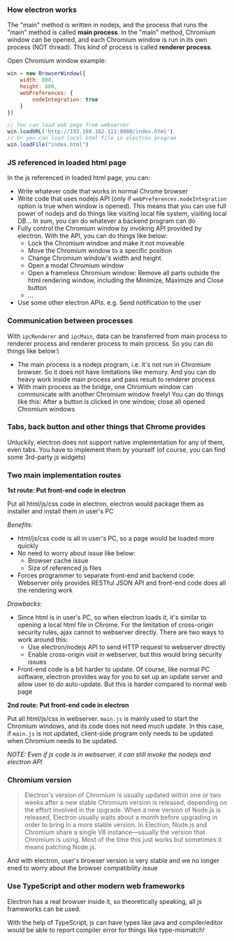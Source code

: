 ### How electron works

The "main" method is written in nodejs, and the process that runs the "main" method is called **main process**. In the "main" method, Chromium window can be opened, and each Chromium window is run in its own process (NOT thread). This kind of process is called **renderer process**.

Open Chromium window example:

```javascript
win = new BrowserWindow({
	width: 800,
	height: 600,
	webPreferences: {
		nodeIntegration: true
	}
})

// You can load web page from webserver
win.loadURL('http://192.168.162.111:8080/index.html')
// Or you can load local html file in electron program
win.loadFile("index.html")
```

### JS referenced in loaded html page

In the js referenced in loaded html page, you can:
- Write whatever code that works in normal Chrome browser
- Write code that uses nodejs API (only if `webPreferences.nodeIntegration` option is true when window is opened). This means that you can use full power of nodejs and do things like visiting local file system, visiting local DB... In sum, you can do whatever a backend program can do
- Fully control the Chromium window by invoking API provided by electron. With the API, you can do things like below:
  - Lock the Chromium window and make it not moveable
  - Move the Chromium window to a specific position
  - Change Chromium window's width and height
  - Open a modal Chromium window
  - Open a frameless Chromium window: Remove all parts outside the html rendering window, including the Minimize, Maximize and Close button
  - ...
- Use some other electron APIs. e.g. Send notification to the user

### Communication between processes

With `ipcRenderer` and `ipcMain`, data can be transferred from main process to renderer process and renderer process to main process. So you can do things like below:\
- The main process is a nodejs program, i.e. it's not run in Chromium browser. So it does not have limitations like memory. And you can do heavy work inside main process and pass result to renderer process
- With main process as the bridge, one Chromium window can communicate with another Chromium window freely! You can do things like this: After a button is clicked in one window, close all opened Chromium windows

### Tabs, back button and other things that Chrome provides

Unluckily, electron does not support native implementation for any of them, even tabs. You have to implement them by yourself (of course, you can find some 3rd-party js widgets)

### Two main implementation routes

**1st route: Put front-end code in electron**

Put all html/js/css code in electron, electron would package them as installer and install them in user's PC

*Benefits:*
- html/js/css code is all in user's PC, so a page would be loaded more quickly
- No need to worry about issue like below:
  - Browser cache issue
  - Size of referenced js files
- Forces programmer to separate front-end and backend code: Webserver only provides RESTful JSON API and front-end code does all the rendering work

*Drawbacks:*
- Since html is in user's PC, so when electron loads it, it's similar to opening a local html file in Chrome. For the limitation of cross-origin security rules, ajax cannot to webserver directly. There are two ways to work around this:
  - Use electron/nodejs API to send HTTP request to webserver directly
  - Enable cross-origin visit in webserver, but this would bring security issues
- Front-end code is a bit harder to update. Of course, like normal PC software, electron provides way for you to set up an update server and allow user to do auto-update. But this is harder compared to normal web page

**2nd route: Put front-end code in electron**

Put all html/js/css in webserver. `main.js` is mainly used to start the Chromium windows, and its code does not need much update. In this case, if `main.js` is not updated,  client-side program only needs to be updated when Chromium needs to be updated.

*NOTE: Even if js code is in webserver, it can still invoke the nodejs and electron API*

### Chromium version

> Electron's version of Chromium is usually updated within one or two weeks after a new stable Chromium version is released, depending on the effort involved in the upgrade.
> When a new version of Node.js is released, Electron usually waits about a month before upgrading in order to bring in a more stable version.
> In Electron, Node.js and Chromium share a single V8 instance—usually the version that Chromium is using. Most of the time this just works but sometimes it means patching Node.js.

And with electron, user's browser version is very stable and we no longer ened to worry about the browser compatibility issue

### Use TypeScript and other modern web frameworks

Electron has a real browser inside it, so theoretically speaking, all js frameworks can be used.

With the help of TypeScript, js can have types like java and compiler/editor would be able to report compiler error for things like type-mismatch!
